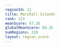 ```yaml
---
regionId: 11
title: Marshall Islands
rank: 123
meanScore: 67.26
globalMeanScore: 69.25
numRegions: 220
layout: region_score
---
```

